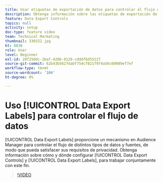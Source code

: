 ```yaml
---
title: Usar etiquetas de exportación de datos para controlar el flujo de datos
description: Obtenga información sobre las etiquetas de exportación de datos en Audience Manager. Esto le proporciona un mecanismo en Audience Manager para controlar el flujo de diferentes tipos de datos y fuentes, de modo que pueda satisfacer sus requisitos de privacidad. Aprenda cómo y dónde establecer los controles de exportación de datos y las etiquetas de exportación de datos para trabajar en conjunto con este fin.
feature: Data Export Controls
topics: null
activity: setup
doc-type: feature video
team: Technical Marketing
thumbnail: 330322.jpg
kt: 6836
role: User
level: Beginner
exl-id: 28f250dc-1baf-4286-9129-cdddf6d55227
source-git-commit: 62b43b5627dabf754cf821f974a56c60989ef7ef
workflow-type: tm+mt
source-wordcount: '104'
ht-degree: 0%

---
```


# Uso [!UICONTROL Data Export Labels] para controlar el flujo de datos

[!UICONTROL Data Export Labels] proporcione un mecanismo en Audience Manager para controlar el flujo de distintos tipos de datos y fuentes, de modo que pueda satisfacer sus requisitos de privacidad. Obtenga información sobre cómo y dónde configurar [!UICONTROL Data Export Controls] y [!UICONTROL Data Export Labels], para trabajar conjuntamente con este fin.

>[!VIDEO](https://video.tv.adobe.com/v/330322/?quality=12&learn=on)
